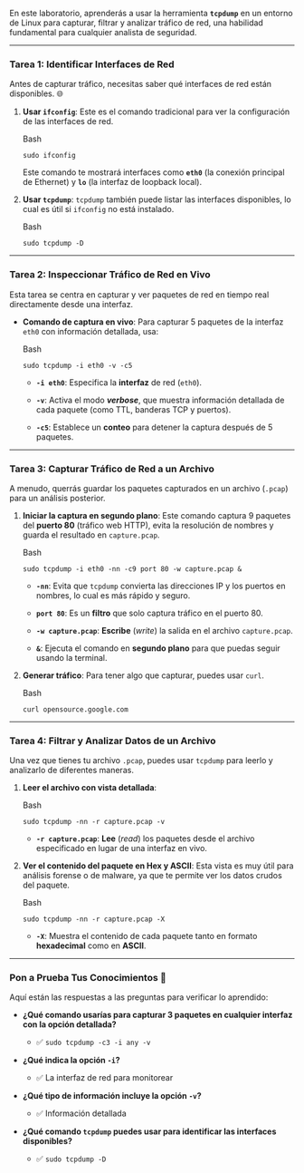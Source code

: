 
En este laboratorio, aprenderás a usar la herramienta **`tcpdump`** en un entorno de Linux para capturar, filtrar y analizar tráfico de red, una habilidad fundamental para cualquier analista de seguridad.

---

### Tarea 1: Identificar Interfaces de Red

Antes de capturar tráfico, necesitas saber qué interfaces de red están disponibles. 🌐

1. **Usar `ifconfig`**: Este es el comando tradicional para ver la configuración de las interfaces de red.
    
    Bash
    
    ```
    sudo ifconfig
    ```
    
    Este comando te mostrará interfaces como **`eth0`** (la conexión principal de Ethernet) y **`lo`** (la interfaz de loopback local).
    
2. **Usar `tcpdump`**: `tcpdump` también puede listar las interfaces disponibles, lo cual es útil si `ifconfig` no está instalado.
    
    Bash
    
    ```
    sudo tcpdump -D
    ```
    

---

### Tarea 2: Inspeccionar Tráfico de Red en Vivo

Esta tarea se centra en capturar y ver paquetes de red en tiempo real directamente desde una interfaz.

- **Comando de captura en vivo**: Para capturar 5 paquetes de la interfaz `eth0` con información detallada, usa:
    
    Bash
    
    ```
    sudo tcpdump -i eth0 -v -c5
    ```
    
    - **`-i eth0`**: Especifica la **interfaz** de red (`eth0`).
        
    - **`-v`**: Activa el modo **_verbose_**, que muestra información detallada de cada paquete (como TTL, banderas TCP y puertos).
        
    - **`-c5`**: Establece un **conteo** para detener la captura después de 5 paquetes.
        

---

### Tarea 3: Capturar Tráfico de Red a un Archivo

A menudo, querrás guardar los paquetes capturados en un archivo (`.pcap`) para un análisis posterior.

1. **Iniciar la captura en segundo plano**: Este comando captura 9 paquetes del **puerto 80** (tráfico web HTTP), evita la resolución de nombres y guarda el resultado en `capture.pcap`.
    
    Bash
    
    ```
    sudo tcpdump -i eth0 -nn -c9 port 80 -w capture.pcap &
    ```
    
    - **`-nn`**: Evita que `tcpdump` convierta las direcciones IP y los puertos en nombres, lo cual es más rápido y seguro.
        
    - **`port 80`**: Es un **filtro** que solo captura tráfico en el puerto 80.
        
    - **`-w capture.pcap`**: **Escribe** (_write_) la salida en el archivo `capture.pcap`.
        
    - **`&`**: Ejecuta el comando en **segundo plano** para que puedas seguir usando la terminal.
        
2. **Generar tráfico**: Para tener algo que capturar, puedes usar `curl`.
    
    Bash
    
    ```
    curl opensource.google.com
    ```
    

---

### Tarea 4: Filtrar y Analizar Datos de un Archivo

Una vez que tienes tu archivo `.pcap`, puedes usar `tcpdump` para leerlo y analizarlo de diferentes maneras.

1. **Leer el archivo con vista detallada**:
    
    Bash
    
    ```
    sudo tcpdump -nn -r capture.pcap -v
    ```
    
    - **`-r capture.pcap`**: **Lee** (_read_) los paquetes desde el archivo especificado en lugar de una interfaz en vivo.
        
2. **Ver el contenido del paquete en Hex y ASCII**: Esta vista es muy útil para análisis forense o de malware, ya que te permite ver los datos crudos del paquete.
    
    Bash
    
    ```
    sudo tcpdump -nn -r capture.pcap -X
    ```
    
    - **`-X`**: Muestra el contenido de cada paquete tanto en formato **hexadecimal** como en **ASCII**.
        

---

### Pon a Prueba Tus Conocimientos 🧠

Aquí están las respuestas a las preguntas para verificar lo aprendido:

- **¿Qué comando usarías para capturar 3 paquetes en cualquier interfaz con la opción detallada?**
    
    - ✅ `sudo tcpdump -c3 -i any -v`
        
- **¿Qué indica la opción `-i`?**
    
    - ✅ La interfaz de red para monitorear
        
- **¿Qué tipo de información incluye la opción `-v`?**
    
    - ✅ Información detallada
        
- **¿Qué comando `tcpdump` puedes usar para identificar las interfaces disponibles?**
    
    - ✅ `sudo tcpdump -D`